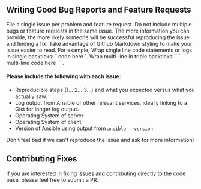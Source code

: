 ## Writing Good Bug Reports and Feature Requests

File a single issue per problem and feature request. Do not include multiple bugs or feature requests in the same issue.
The more information you can provide, the more likely someone will be successful reproducing the issue and finding a fix. 
Take advantage of Github Markdown styling to make your issue easier to read. For example, Wrap single line code statements or logs in single backticks: \` code here \`. Wrap multi-line in triple backticks: \``` multi-line code here \```. 

#### Please include the following with each issue:

* Reproducible steps (1... 2... 3...) and what you expected versus what you actually saw.
* Log output from Ansible or other relevant services, ideally linking to a Gist for longer log output.
* Operating System of server 
* Operating System of client
* Version of Ansible using output from `ansible --version` 

Don't feel bad if we can't reproduce the issue and ask for more information!

## Contributing Fixes
If you are interested in fixing issues and contributing directly to the code base, please feel free to submit a PR.

